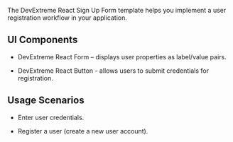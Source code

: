The DevExtreme React Sign Up Form template helps you implement a user registration workflow in your application.
<!--split-->

## UI Components  

- DevExtreme React Form – displays user properties as label/value pairs.

- DevExtreme React Button - allows users to submit credentials for registration.

## Usage Scenarios 

- Enter user credentials.

- Register a user (create a new user account).